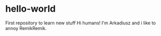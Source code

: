 # hello-world
First repository to learn new stuff
Hi humans!
I'm Arkadiusz and i like to annoy RemikRemik.
